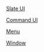 [Slate UI](unreal/slate-ui)

[Command UI](unreal/command-ui)

[Menu](unreal/Menu)

[Window](unreal/window)
